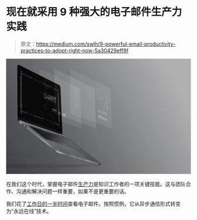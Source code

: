 # 现在就采用 9 种强大的电子邮件生产力实践

> 原文：<https://medium.com/swlh/9-powerful-email-productivity-practices-to-adopt-right-now-5a30429eff9f>

![](img/3595d7cbca5b9c5949eced0d12fa0721.png)

在我们这个时代，掌握电子邮件[生产力](http://oneproductivity.com/?ref=medium_email_productivity)是知识工作者的一项关键技能。这与团队合作、沟通和解决问题一样重要，如果不是更重要的话。

我们花了[工作日的一半时间](http://www.cmo.com/adobe-digital-insights/articles/2016/9/30/adobe-email-survey-2016.html#gs.aH6W9d4)查看电子邮件。按照惯例，它从异步通信形式转变为“永远在线”技术。